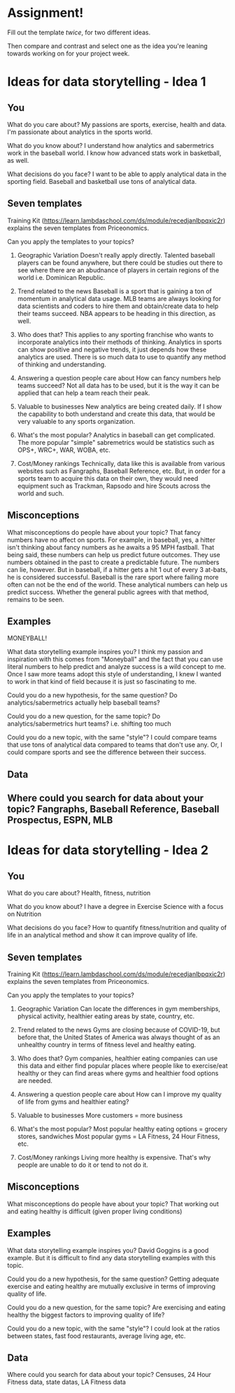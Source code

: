 # Assignment!

Fill out the template *twice*, for two different ideas.

Then compare and contrast and select one as the idea you're leaning towards
working on for your project week.


# Ideas for data storytelling - Idea 1

## You

What do you care about?
My passions are sports, exercise, health and data. I'm passionate about analytics in the sports world.

What do you know about?
I understand how analytics and sabermetrics work in the baseball world. I know how advanced stats work in basketball, as well.

What decisions do you face?
I want to be able to apply analytical data in the sporting field. Baseball and basketball use tons of analytical data.

## Seven templates

Training Kit (https://learn.lambdaschool.com/ds/module/recedjanlbpqxic2r) explains the seven templates from Priceonomics.

Can you apply the templates to your topics? 

1. Geographic Variation
Doesn't really apply directly. Talented baseball players can be found anywhere, but there could be studies out there to see where there are an abudnance of players in certain regions of the world i.e. Dominican Republic.

2. Trend related to the news
Baseball is a sport that is gaining a ton of momentum in analytical data usage. MLB teams are always looking for data scientists and coders to hire them and obtain/create data to help their teams succeed. NBA appears to be heading in this direction, as well.

3. Who does that?
This applies to any sporting franchise who wants to incorporate analytics into their methods of thinking. Analytics in sports can show positive and negative trends, it just depends how these analytics are used. There is so much data to use to quantify any method of thinking and understanding.

4. Answering a question people care about
How can fancy numbers help teams succeed? Not all data has to be used, but it is the way it can be applied that can help a team reach their peak.

5. Valuable to businesses
New analytics are being created daily. If I show the capability to both understand and create this data, that would be very valuable to any sports organization.

6. What's the most popular?
Analytics in baseball can get complicated. The more popular "simple" sabremetrics would be statistics such as OPS+, WRC+, WAR, WOBA, etc.

7. Cost/Money rankings
Technically, data like this is available from various websites such as Fangraphs, Baseball Reference, etc. But, in order for a sports team to acquire this data on their own, they would need equipment such as Trackman, Rapsodo and hire Scouts across the world and such.

## Misconceptions

What misconceptions do people have about your topic?
That fancy numbers have no affect on sports. For example, in baseball, yes, a hitter isn't thinking about fancy numbers as he awaits a 95 MPH fastball. That being said, these numbers can help us predict future outcomes. They use numbers obtained in the past to create a predictable future. The numbers can lie, however. But in baseball, if a hitter gets a hit 1 out of every 3 at-bats, he is considered successful. Baseball is the rare sport where failing more often can not be the end of the world. These analytical numbers can help us predict success. Whether the general public agrees with that method, remains to be seen.

## Examples
MONEYBALL!

What data storytelling example inspires you?
I think my passion and inspiration with this comes from "Moneyball" and the fact that you can use literal numbers to help predict and analyze success is a wild concept to me. Once I saw more teams adopt this style of understanding, I knew I wanted to work in that kind of field because it is just so fascinating to me.

Could you do a new hypothesis, for the same question?
Do analytics/sabermetrics actually help baseball teams?

Could you do a new question, for the same topic?
Do analytics/sabermetrics hurt teams? i.e. shifting too much

Could you do a new topic, with the same "style"?
I could compare teams that use tons of analytical data compared to teams that don't use any. Or, I could compare sports and see the difference between their success.

## Data

Where could you search for data about your topic?
Fangraphs, Baseball Reference, Baseball Prospectus, ESPN, MLB
---

# Ideas for data storytelling - Idea 2

## You

What do you care about?
Health, fitness, nutrition

What do you know about?
I have a degree in Exercise Science with a focus on Nutrition

What decisions do you face?
How to quantify fitness/nutrition and quality of life in an analytical method and show it can improve quality of life.

## Seven templates

Training Kit (https://learn.lambdaschool.com/ds/module/recedjanlbpqxic2r) explains the seven templates from Priceonomics.

Can you apply the templates to your topics? 

1. Geographic Variation
Can locate the differences in gym memberships, physical activity, healthier eating areas by state, country, etc.

2. Trend related to the news
Gyms are closing because of COVID-19, but before that, the United States of America was always thought of as an unhealthy country in terms of fitness level and healthy eating.

3. Who does that?
Gym companies, healthier eating companies can use this data and either find popular places where people like to exercise/eat healthy or they can find areas where gyms and healthier food options are needed.

4. Answering a question people care about
How can I improve my quality of life from gyms and healthier eating?

5. Valuable to businesses
More customers = more business

6. What's the most popular?
Most popular healthy eating options = grocery stores, sandwiches
Most popular gyms = LA Fitness, 24 Hour Fitness, etc.

7. Cost/Money rankings
Living more healthy is expensive. That's why people are unable to do it or tend to not do it.

## Misconceptions

What misconceptions do people have about your topic?
That working out and eating healthy is difficult (given proper living conditions)

## Examples

What data storytelling example inspires you?
David Goggins is a good example. But it is difficult to find any data storytelling examples with this topic.

Could you do a new hypothesis, for the same question?
Getting adequate exercise and eating healthy are mutually exclusive in terms of improving quality of life.

Could you do a new question, for the same topic?
Are exercising and eating healthy the biggest factors to improving quality of life?

Could you do a new topic, with the same "style"?
I could look at the ratios between states, fast food restaurants, average living age, etc.

## Data

Where could you search for data about your topic?
Censuses, 24 Hour Fitness data, state datas, LA Fitness data
